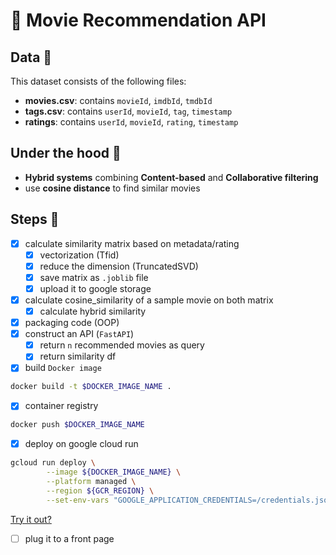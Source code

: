 # :movie_camera: Movie Recommendation API

## Data :open_file_folder:
This dataset consists of the following files:
- **movies.csv**: contains `movieId`, `imdbId`, `tmdbId`
- **tags.csv**: contains `userId`, `movieId`, `tag`, `timestamp`
- **ratings**: contains `userId`, `movieId`, `rating`, `timestamp`


## Under the hood :tophat:
- **Hybrid systems** combining **Content-based** and **Collaborative filtering**
- use **cosine distance** to find similar movies

## Steps :pencil:
- [x] calculate similarity matrix based on metadata/rating
    - [x] vectorization (Tfid)
    - [x] reduce the dimension (TruncatedSVD)
    - [x] save matrix as `.joblib` file
    - [x] upload it to google storage
- [x] calculate cosine_similarity of a sample movie on both matrix
    - [x] calculate hybrid similarity
- [x] packaging code (OOP)
- [x] construct an API (`FastAPI`)
    - [x] return `n` recommended movies as query
    - [x] return similarity df
- [x] build `Docker image`
```bash
docker build -t $DOCKER_IMAGE_NAME .
```
- [x] container registry
```bash
docker push $DOCKER_IMAGE_NAME
```
- [x] deploy on google cloud run
```bash
gcloud run deploy \
		--image ${DOCKER_IMAGE_NAME} \
		--platform managed \
		--region ${GCR_REGION} \
		--set-env-vars "GOOGLE_APPLICATION_CREDENTIALS=/credentials.json"

```
[Try it out?](https://movie-recommender-5i6qxbf74a-ez.a.run.app)
- [ ] plug it to a front page

